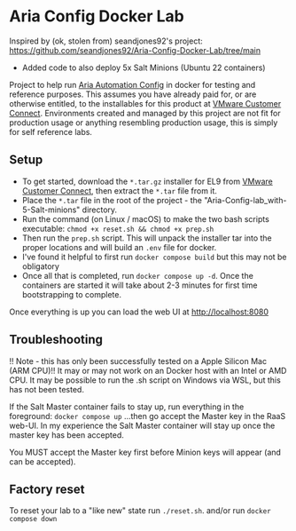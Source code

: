 # Aria Config Docker Lab
Inspired by (ok, stolen from) seandjones92's project: https://github.com/seandjones92/Aria-Config-Docker-Lab/tree/main
- Added code to also deploy 5x Salt Minions (Ubuntu 22 containers)

Project to help run [Aria Automation Config](https://www.vmware.com/products/aria-automation/saltstack-config.html) in docker for testing and reference purposes. This assumes you have already paid for, or are otherwise entitled, to the installables for this product at [VMware Customer Connect](https://customerconnect.vmware.com/home). Environments created and managed by this project are not fit for production usage or anything resembling production usage, this is simply for self reference labs.

## Setup
- To get started, download the `*.tar.gz` installer for EL9 from [VMware Customer Connect](https://customerconnect.vmware.com/home), then extract the `*.tar` file from it.  
- Place the `*.tar` file in the root of the project - the "Aria-Config-lab_with-5-Salt-minions" directory.
- Run the command (on Linux / macOS) to make the two bash scripts executable: `chmod +x reset.sh && chmod +x prep.sh`
- Then run the `prep.sh` script. This will unpack the installer tar into the proper locations and will build an `.env` file for docker.
- I've found it helpful to first run `docker compose build` but this may not be obligatory
- Once all that is completed, run `docker compose up -d`. Once the containers are started it will take about 2-3 minutes for first time bootstrapping to complete.

Once everything is up you can load the web UI at [http://localhost:8080](http://localhost:8080)

## Troubleshooting
!! Note - this has only been successfully tested on a Apple Silicon Mac (ARM CPU)!! It may or may not work on an Docker host with an Intel or AMD CPU. It may be possible to run the .sh script on Windows via WSL, but this has not been tested. 

If the Salt Master container fails to stay up, run everything in the foreground: `docker compose up`
...then go accept the Master key in the RaaS web-UI. In my experience the Salt Master container will stay up once the master key has been accepted. 

You MUST accept the Master key first before Minion keys will appear (and can be accepted). 

## Factory reset
To reset your lab to a "like new" state run `./reset.sh`. and/or run `docker compose down`
